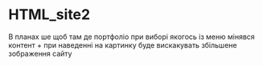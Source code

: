HTML_site2
==========
В планах ше щоб там де портфоліо при виборі якогось із меню мінявся контент + при наведенні на картинку 
буде вискакувать збільшене зображення сайту
